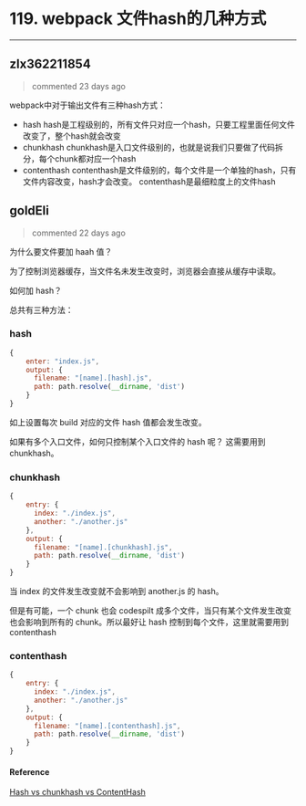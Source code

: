 
 # 119. webpack 文件hash的几种方式 
  
 ***
## zlx362211854 
 > commented 23 days ago 

webpack中对于输出文件有三种hash方式：

*  hash
 hash是工程级别的，所有文件只对应一个hash，只要工程里面任何文件改变了，整个hash就会改变
*  chunkhash
 chunkhash是入口文件级别的，也就是说我们只要做了代码拆分，每个chunk都对应一个hash
* contenthash
 contenthash是文件级别的，每个文件是一个单独的hash，只有文件内容改变，hash才会改变。
contenthash是最细粒度上的文件hash


## goldEli 
 > commented 22 days ago 

为什么要文件要加 haah 值？

为了控制浏览器缓存，当文件名未发生改变时，浏览器会直接从缓存中读取。

如何加 hash？

总共有三种方法：

### hash


```javascript
{
    enter: "index.js",
    output: {
      filename: "[name].[hash].js",
      path: path.resolve(__dirname, 'dist')
    } 
}

```

如上设置每次 build 对应的文件 hash 值都会发生改变。

如果有多个入口文件，如何只控制某个入口文件的 hash 呢？ 这需要用到 chunkhash。

### chunkhash


```javascript
{
    entry: {
      index: "./index.js",
      another: "./another.js"
    },
    output: {
      filename: "[name].[chunkhash].js",
      path: path.resolve(__dirname, 'dist')
    }
}

```

当 index 的文件发生改变就不会影响到  another.js 的 hash。

但是有可能，一个 chunk 也会 codespilt 成多个文件，当只有某个文件发生改变也会影响到所有的 chunk。所以最好让 hash 控制到每个文件，这里就需要用到 contenthash

### contenthash


```javascript
{
    entry: {
      index: "./index.js",
      another: "./another.js"
    },
    output: {
      filename: "[name].[contenthash].js",
      path: path.resolve(__dirname, 'dist')
    }
}

```

#### Reference

[Hash vs chunkhash vs ContentHash](https://medium.com/@sahilkkrazy/hash-vs-chunkhash-vs-contenthash-e94d38a32208)